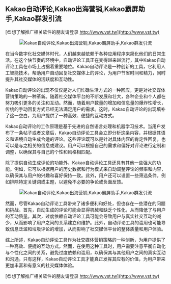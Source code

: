 ## **Kakao自动评论,Kakao出海营销,Kakao霸屏助手,Kakao群发引流**

[😍想了解推广相关软件的朋友请登录 http://www.vst.tw](http://www.vst.tw)

 <center><img src="https://vst.tw/MP4/tuiguang/png/2.png" alt="Kakao自动评论,Kakao出海营销,Kakao霸屏助手,Kakao群发引流"></center>

在当今数字化社交媒体时代，人们越来越依赖于各种应用程序来简化他们的日常生活。在这个快节奏的环境中，自动评论工具正在变得越来越流行，其中Kakao自动评论工具在市场上占据着重要地位。Kakao自动评论是一种创新的工具，它利用人工智能技术，帮助用户自动回复社交媒体上的评论，为用户节省时间和精力，同时提升其社交媒体的活跃度和互动性。

Kakao自动评论的出现不仅仅是对人们忙碌生活方式的一种回应，更是对社交媒体营销策略的一种革新。随着社交媒体平台的不断发展和壮大，各种企业和个人都在努力吸引更多的关注和互动。然而，随着用户数量的增加和信息量的爆炸性增长，传统的手动回复方式已经无法满足用户的需求。这时，Kakao自动评论的出现填补了这一空白，为用户提供了一种高效、便捷的互动方式。

Kakao自动评论的工作原理是基于先进的自然语言处理和机器学习技术。当用户发布了一条帖子或者文章后，Kakao自动评论工具会立即分析这条内容，并根据其语义和语境自动生成合适的评论。这些评论既可以是针对具体内容的肯定性回复，也可以是与之相关的信息或建议。用户可以根据自己的需求和偏好对评论进行定制和调整，以确保其与自己的个性和风格相匹配。

除了提供自动生成评论的功能外，Kakao自动评论工具还具有其他一些强大的功能。例如，它可以根据用户的历史数据和行为模式来自动调整评论的频率和内容，以确保其与用户的兴趣和喜好保持一致。此外，用户还可以设置一些筛选条件，例如排除特定关键词或主题，以避免不必要的争论或负面反馈。

 <center><img src="https://vst.tw/MP4/tuiguang/png/2.png" alt="Kakao自动评论,Kakao出海营销,Kakao霸屏助手,Kakao群发引流"></center>

然而，尽管Kakao自动评论工具带来了诸多便利和好处，但也存在一些潜在的问题和挑战。首先，自动生成的评论可能会显得机械和缺乏个性化，从而降低了与用户的互动质量。其次，过度依赖自动评论工具可能会导致用户与真实社交互动的减少，从而影响了用户之间的关系建立和维护。此外，自动评论工具的滥用也可能导致信息泛滥和垃圾评论的增加，从而影响了社交媒体平台的整体质量和用户体验。

综上所述，Kakao自动评论工具作为社交媒体营销策略的一种创新，为用户提供了一种高效、便捷的互动方式。然而，在使用这种工具时，用户需要注意平衡自动化与个性化之间的关系，避免过度依赖和滥用，以确保其与其他用户之间的真实互动和沟通。只有这样，Kakao自动评论工具才能真正发挥其应有的价值，为用户带来更加丰富和有意义的社交媒体体验。

[😍想了解推广相关软件的朋友请登录 http://www.vst.tw](http://www.vst.tw)



